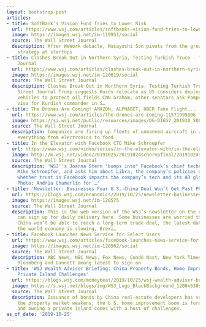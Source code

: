 ```yaml
---
layout: bootstrap-post
articles:
- title: SoftBank’s Vision Fund Tries to Lower Risk
  url: https://www.wsj.com/articles/softbanks-vision-fund-tries-to-lower-risk-11572007415
  image: https://images.wsj.net/im-119951/social
  source: The Wall Street Journal
  description: After WeWork debacle, Masayoshi Son pivots from the grow-at-all-costs
    strategy at startups
- title: Clashes Break Out in Northern Syria, Testing Turkish Truce - The Wall Street
    Journal
  url: https://www.wsj.com/articles/clashes-break-out-in-northern-syria-testing-turkish-truce-11572003775
  image: https://images.wsj.net/im-120619/social
  source: The Wall Street Journal
  description: Clashes Break Out in Northern Syria, Testing Turkish Truce The Wall
    Street Journal Trump suggests Kurds relocate as US considers deploying armored
    vehicles to protect oil fields CNN Graham, other senators ask Pompeo to expedite
    visa for Kurdish commander in S…
- title: The Drones Are Coming! AMAZON, ALPHABET, UBER Take Flight...
  url: https://www.wsj.com/articles/the-drones-are-coming-11571995806
  image: https://si.wsj.net/public/resources/images/OG-DI657_201910_SOC_20191024170145.gif
  source: The Wall Street Journal
  description: Companies are firing up fleets of unmanned aircraft in a race to deliver
    everything from electronics to food
- title: In the Elevator with Facebook CTO Mike Schroepfer
  url: https://www.wsj.com/video/series/in-the-elevator-with/in-the-elevator-with-facebook-cto-mike-schroepfer/A6D45911-5947-42A1-8589-97B691AAA1FE
  image: http://m.wsj.net/video/20191025/20191024schorepfinal/20191024schorepfinal_1280x720.jpg
  source: The Wall Street Journal
  description: 'WSJ''s Joanna Stern "bumps into" Facebook’s chief technology officer
    Mike Schroepfer, and asks him about Libra, the company’s policies on free speech,
    whether trust in Facebook impacts the company’s tech and its AR glasses project.
    Photo: Andria Chamerlin for …'
- title: 'Newsletter: Businesses Fear U.S.-China Deal Won’t Get Past Phase One'
  url: https://blogs.wsj.com/economics/2019/10/25/newsletter-businesses-fear-u-s-china-deal-wont-get-past-phase-one/
  image: https://images.wsj.net/im-120575
  source: The Wall Street Journal
  description: This is the web version of the WSJ’s newsletter on the economy. You
    can sign up for daily delivery here. Some businesses are worried the U.S. and
    China won’t be able to reach a long-term trade deal, the latest data confirms
    the world economy is slowing, Brexi…
- title: Facebook Launches News Service for Select Users
  url: https://www.wsj.com/articles/facebook-launches-news-service-for-select-users-11571997601
  image: https://images.wsj.net/im-120562/social
  source: The Wall Street Journal
  description: ABC News, NBC News, Fox News, Condé Nast, New York Times, L.A. Times,
    Bloomberg and Gannett among latest to sign on
- title: 'WSJ Wealth Adviser Briefing: China Property Bonds, Home Improvement Boom,
    Private Island Challenges'
  url: https://blogs.wsj.com/moneybeat/2019/10/25/wsj-wealth-adviser-briefing-china-property-bonds-home-improvement-boom-private-island-challenges/
  image: https://s.wsj.net/blogs/img/WSJ_Logo_BlackBackground_1200x630social
  source: The Wall Street Journal
  description: Issuance of bonds by China real-estate developers has surged while
    the property market weakens; the U.S. home improvement boom is forecast to fizzle,
    and owning a private island comes with a host of challenges.
as_of_date: '2019-10-25'
---
```


